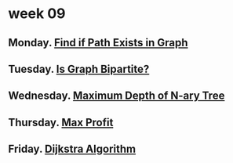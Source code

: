 # week 09

## Monday. [Find if Path Exists in Graph](https://leetcode.com/problems/find-if-path-exists-in-graph/?envType=problem-list-v2&envId=graph)

## Tuesday. [Is Graph Bipartite?](https://leetcode.com/problems/is-graph-bipartite/description/?envType=problem-list-v2&envId=graph)

## Wednesday. [Maximum Depth of N-ary Tree](https://leetcode.com/problems/maximum-depth-of-n-ary-tree/description/?envType=problem-list-v2&envId=tree)

## Thursday. [Max Profit](https://app.codility.com/programmers/lessons/9-maximum_slice_problem/max_profit/)

## Friday. [Dijkstra Algorithm](https://www.geeksforgeeks.org/problems/implementing-dijkstra-set-1-adjacency-matrix/1?)
